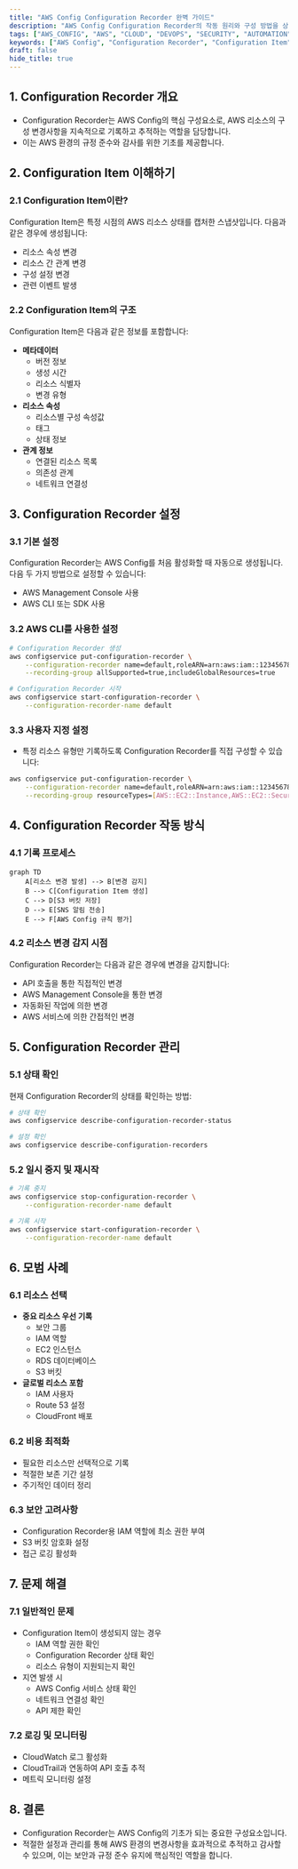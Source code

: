 ```yaml
---
title: "AWS Config Configuration Recorder 완벽 가이드"
description: "AWS Config Configuration Recorder의 작동 원리와 구성 방법을 상세히 알아봅니다. Configuration Item의 개념부터 실제 구현 방법까지 모든 것을 다루는 포괄적인 가이드입니다."
tags: ["AWS_CONFIG", "AWS", "CLOUD", "DEVOPS", "SECURITY", "AUTOMATION"]
keywords: ["AWS Config", "Configuration Recorder", "Configuration Item", "클라우드 감사", "리소스 관리", "구성 관리", "보안 설정", "자동화", "모니터링", "구성 기록", "AWS 구성"]
draft: false
hide_title: true
---
```


## 1. Configuration Recorder 개요

- Configuration Recorder는 AWS Config의 핵심 구성요소로, AWS 리소스의 구성 변경사항을 지속적으로 기록하고 추적하는 역할을 담당합니다. 
- 이는 AWS 환경의 규정 준수와 감사를 위한 기초를 제공합니다.

## 2. Configuration Item 이해하기

### 2.1 Configuration Item이란?

Configuration Item은 특정 시점의 AWS 리소스 상태를 캡처한 스냅샷입니다. 다음과 같은 경우에 생성됩니다:
- 리소스 속성 변경
- 리소스 간 관계 변경
- 구성 설정 변경
- 관련 이벤트 발생

### 2.2 Configuration Item의 구조

Configuration Item은 다음과 같은 정보를 포함합니다:

- **메타데이터**
    - 버전 정보
    - 생성 시간
    - 리소스 식별자
    - 변경 유형
- **리소스 속성**
    - 리소스별 구성 속성값
    - 태그
    - 상태 정보
- **관계 정보**
    - 연결된 리소스 목록
    - 의존성 관계
    - 네트워크 연결성

## 3. Configuration Recorder 설정

### 3.1 기본 설정

Configuration Recorder는 AWS Config를 처음 활성화할 때 자동으로 생성됩니다. 다음 두 가지 방법으로 설정할 수 있습니다:
- AWS Management Console 사용
- AWS CLI 또는 SDK 사용

### 3.2 AWS CLI를 사용한 설정

```bash
# Configuration Recorder 생성
aws configservice put-configuration-recorder \
    --configuration-recorder name=default,roleARN=arn:aws:iam::123456789012:role/config-role \
    --recording-group allSupported=true,includeGlobalResources=true

# Configuration Recorder 시작
aws configservice start-configuration-recorder \
    --configuration-recorder-name default
```

### 3.3 사용자 지정 설정

- 특정 리소스 유형만 기록하도록 Configuration Recorder를 직접 구성할 수 있습니다:

```bash
aws configservice put-configuration-recorder \
    --configuration-recorder name=default,roleARN=arn:aws:iam::123456789012:role/config-role \
    --recording-group resourceTypes=[AWS::EC2::Instance,AWS::EC2::SecurityGroup]
```

## 4. Configuration Recorder 작동 방식

### 4.1 기록 프로세스

```mermaid
graph TD
    A[리소스 변경 발생] --> B[변경 감지]
    B --> C[Configuration Item 생성]
    C --> D[S3 버킷 저장]
    D --> E[SNS 알림 전송]
    E --> F[AWS Config 규칙 평가]
```

### 4.2 리소스 변경 감지 시점

Configuration Recorder는 다음과 같은 경우에 변경을 감지합니다:
- API 호출을 통한 직접적인 변경
- AWS Management Console을 통한 변경
- 자동화된 작업에 의한 변경
- AWS 서비스에 의한 간접적인 변경

## 5. Configuration Recorder 관리

### 5.1 상태 확인

현재 Configuration Recorder의 상태를 확인하는 방법:

```bash
# 상태 확인
aws configservice describe-configuration-recorder-status

# 설정 확인
aws configservice describe-configuration-recorders
```

### 5.2 일시 중지 및 재시작

```bash
# 기록 중지
aws configservice stop-configuration-recorder \
    --configuration-recorder-name default

# 기록 시작
aws configservice start-configuration-recorder \
    --configuration-recorder-name default
```

## 6. 모범 사례

### 6.1 리소스 선택

- **중요 리소스 우선 기록**
    - 보안 그룹
    - IAM 역할
    - EC2 인스턴스
    - RDS 데이터베이스
    - S3 버킷
- **글로벌 리소스 포함**
    - IAM 사용자
    - Route 53 설정
    - CloudFront 배포

### 6.2 비용 최적화

- 필요한 리소스만 선택적으로 기록
- 적절한 보존 기간 설정
- 주기적인 데이터 정리

### 6.3 보안 고려사항

- Configuration Recorder용 IAM 역할에 최소 권한 부여
- S3 버킷 암호화 설정
- 접근 로깅 활성화

## 7. 문제 해결

### 7.1 일반적인 문제

- Configuration Item이 생성되지 않는 경우
    - IAM 역할 권한 확인
    - Configuration Recorder 상태 확인
    - 리소스 유형이 지원되는지 확인
- 지연 발생 시
    - AWS Config 서비스 상태 확인
    - 네트워크 연결성 확인
    - API 제한 확인

### 7.2 로깅 및 모니터링

- CloudWatch 로그 활성화
- CloudTrail과 연동하여 API 호출 추적
- 메트릭 모니터링 설정

## 8. 결론

- Configuration Recorder는 AWS Config의 기초가 되는 중요한 구성요소입니다.
- 적절한 설정과 관리를 통해 AWS 환경의 변경사항을 효과적으로 추적하고 감사할 수 있으며, 이는 보안과 규정 준수 유지에 핵심적인 역할을 합니다.